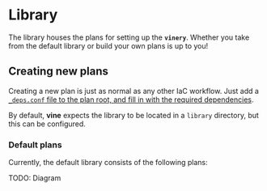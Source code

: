 # Library

The library houses the plans for setting up the **`vinery`**. Whether you take from the default library or build your own plans is up to you!

## Creating new plans

Creating a new plan is just as normal as any other IaC workflow. Just add a [`_deps.conf` file to the plan root, and fill in with the required dependencies](./docs/dependency_configuration.md).

By default, **vine** expects the library to be located in a `library` directory, but this can be configured.

### Default plans

Currently, the default library consists of the following plans:

TODO: Diagram
